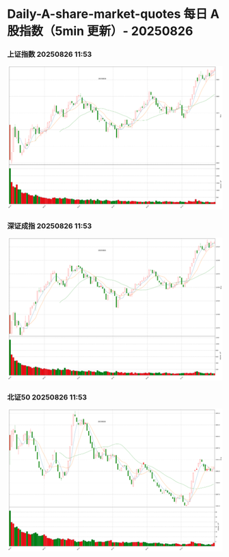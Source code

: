 
# Daily-A-share-market-quotes 每日 A 股指数（5min 更新）- 20250826

### 上证指数 20250826 11:53
![](./fig/2025/8/20250826-sh000001.png)

### 深证成指 20250826 11:53
![](./fig/2025/8/20250826-sz399001.png)

### 北证50 20250826 11:53
![](./fig/2025/8/20250826-bj899050.png)
